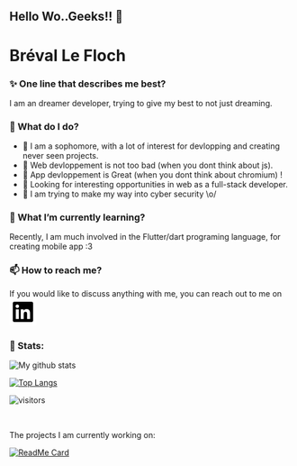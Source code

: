 ## Hello Wo..Geeks!! 👋
# Bréval Le Floch

<!--
**LightInn/LightInn** is a ✨ _special_ ✨ repository because its `README.md` (this file) appears on your GitHub profile.

🔭 I’m currently working on ...
- 🤔 I’m looking for help with ...
- 👯 I’m looking to collaborate on ...
- 💬 Ask me about ...
- ⚡ Fun fact: ...
-->


### :sparkles: One line that describes me best?

I am an dreamer developer, trying to give my best to not just dreaming.

### 🤔 What do I do? 

 - :green_book: I am a sophomore, with a lot of interest for devlopping and creating never seen projects.
 - :green_book: Web devloppement is not too bad (when you dont think about js). 
 - :green_book: App devloppement is Great (when you dont think about chromium) !  
 - :green_book: Looking for interesting opportunities in web as a full-stack  developer.
 - :green_book: I am trying to make my way into cyber security \o/ 

### 🌱 What I’m currently learning?

Recently, I am much involved in the Flutter/dart programing language, for creating mobile app :3

### 📫 How to reach me?
If you would like to discuss anything with me, you can reach out to me on [<img src="https://raw.githubusercontent.com/ChoukseyKhushbu/ChoukseyKhushbu/100c63ccd5bf079f7995582b29ae0b3931724e87/readme/linkedin-box-fill.svg" >](https://www.linkedin.com/in/br%C3%A9val-le-floch-234564190/)


### 📶 Stats:
<!-- ![My github stats](https://github-readme-stats.vercel.app/api?username=ChoukseyKhushbu&show_icons=true&title_color=fff&icon_color=79ff97&text_color=9f9f9f&bg_color=151515&count_private=true) -->

![My github stats](https://github-readme-stats.vercel.app/api?username=LightInn&include_all_commits=true&show_icons=true&theme=dracula&count_private=true)

[![Top Langs](https://github-readme-stats.vercel.app/api/top-langs/?username=LightInn&theme=dracula&layout=compact)](https://github.com/anuraghazra/github-readme-stats)

![visitors](https://profile-counter.glitch.me/LightInn/count.svg)


<br />

<div><p>The projects I am currently working on: </p></div>

[![ReadMe Card](https://github-readme-stats.vercel.app/api/pin/?username=LightInn&repo=breval)](https://github.com/LightInn/breval)
